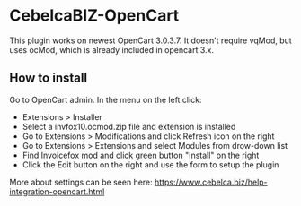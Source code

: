 # CebelcaBIZ-OpenCart

This plugin works on newest OpenCart 3.0.3.7. It doesn't require vqMod, but uses ocMod, which is already included in opencart 3.x.

## How to install

Go to OpenCart admin. In the menu on the left click: 
 * Extensions > Installer
 * Select a invfox10.ocmod.zip file and extension is installed
 * Go to Extensions > Modifications and click Refresh icon on the right
 * Go to Extensions > Extensions and select Modules from drow-down list
 * Find Invoicefox mod and click green button "Install" on the right
 * Click the Edit button on the right and use the form to setup the plugin

More about settings can be seen here: https://www.cebelca.biz/help-integration-opencart.html
